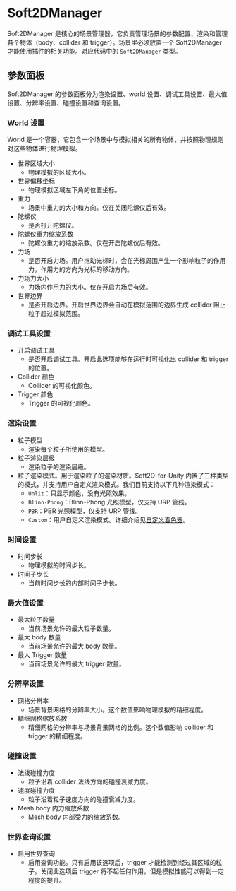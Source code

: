 # Soft2DManager
Soft2DManager 是核心的场景管理器，它负责管理场景的参数配置、渲染和管理各个物体（body、collider 和 trigger）。场景里必须放置一个 Soft2DManager 才能使用插件的相关功能。对应代码中的 `Soft2DManager` 类型。

## 参数面板
Soft2DManager 的参数面板分为渲染设置、world 设置、调试工具设置、最大值设置、分辨率设置、碰撞设置和查询设置。

### World 设置
World 是一个容器，它包含一个场景中与模拟相关的所有物体，并按照物理规则对这些物体进行物理模拟。

- 世界区域大小
  - 物理模拟的区域大小。
- 世界偏移坐标
  - 物理模拟区域左下角的位置坐标。
- 重力
  - 场景中重力的大小和方向。仅在关闭陀螺仪后有效。
- 陀螺仪
  - 是否打开陀螺仪。
- 陀螺仪重力缩放系数
  - 陀螺仪重力的缩放系数。仅在开启陀螺仪后有效。
- 力场
  - 是否开启力场。用户拖动光标时，会在光标周围产生一个影响粒子的作用力，作用力的方向为光标的移动方向。
- 力场力大小
  - 力场内作用力的大小。仅在开启力场后有效。
- 世界边界
  - 是否开启边界。开启世界边界会自动在模拟范围的边界生成 collider 阻止粒子超过模拟范围。

### 调试工具设置
- 开启调试工具
  - 是否开启调试工具。开启此选项能够在运行时可视化出 collider 和 trigger 的位置。
- Collider 颜色
  - Collider 的可视化颜色。
- Trigger 颜色
  - Trigger 的可视化颜色。

### 渲染设置
- 粒子模型
  - 渲染每个粒子所使用的模型。
- 粒子渲染层级
  - 渲染粒子的渲染层级。
- 粒子渲染模式。用于渲染粒子的渲染材质。Soft2D-for-Unity 内置了三种类型的模式，并支持用户自定义渲染模式。我们目前支持以下几种渲染模式：
  - `Unlit`：只显示颜色，没有光照效果。
  - `Blinn-Phong`：Blinn-Phong 光照模型，仅支持 URP 管线。
  - `PBR`：PBR 光照模型，仅支持 URP 管线。
  - `Custom`：用户自定义渲染模式。详细介绍见[自定义着色器](./CustomShader.md)。

### 时间设置
- 时间步长
  - 物理模拟的时间步长。
- 时间子步长
  - 当前时间步长的内部时间子步长。

### 最大值设置
- 最大粒子数量
  - 当前场景允许的最大粒子数量。
- 最大 body 数量
  - 当前场景允许的最大 body 数量。
- 最大 Trigger 数量
  - 当前场景允许的最大 trigger 数量。

### 分辨率设置

- 网格分辨率
  - 场景背景网格的分辨率大小。这个数值影响物理模拟的精细程度。
- 精细网格缩放系数
  - 精细网格的分辨率与场景背景网格的比例。这个数值影响 collider 和 trigger 的精细程度。

### 碰撞设置
- 法线碰撞力度
  - 粒子沿着 collider 法线方向的碰撞衰减力度。
- 速度碰撞力度
  - 粒子沿着粒子速度方向的碰撞衰减力度。
- Mesh body 内力缩放系数
  - Mesh body 内部受力的缩放系数。

### 世界查询设置
- 启用世界查询
  - 启用查询功能。只有启用该选项后，trigger 才能检测到经过其区域的粒子。关闭此选项后 trigger 将不起任何作用，但是模拟性能可以得到一定程度的提升。